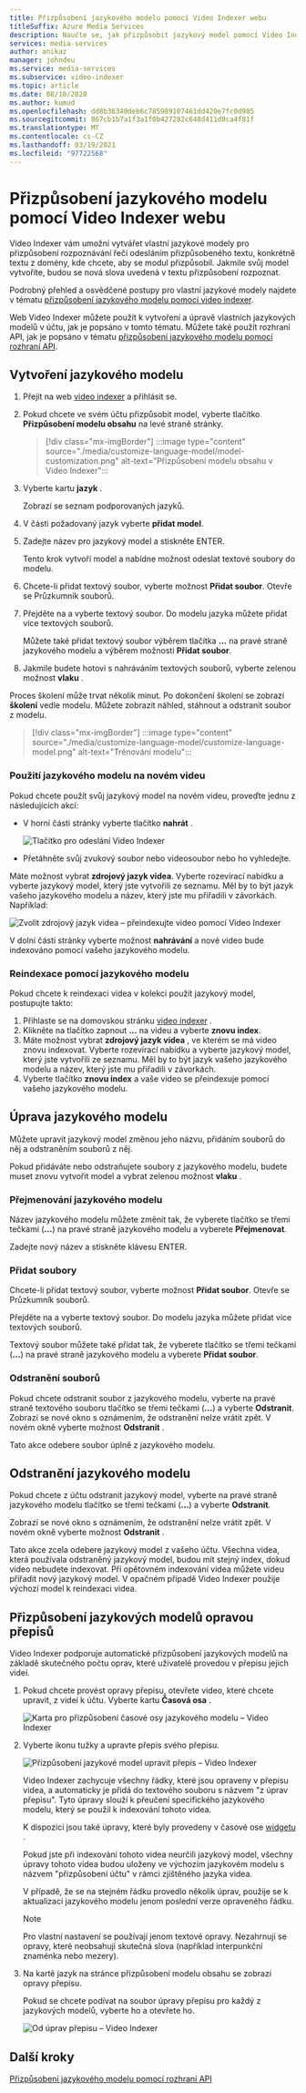 ```yaml
---
title: Přizpůsobení jazykového modelu pomocí Video Indexer webu
titleSuffix: Azure Media Services
description: Naučte se, jak přizpůsobit jazykový model pomocí Video Indexer webu.
services: media-services
author: anikaz
manager: johndeu
ms.service: media-services
ms.subservice: video-indexer
ms.topic: article
ms.date: 08/10/2020
ms.author: kumud
ms.openlocfilehash: dd8b36340deb6c785989107461dd420e7fc0d985
ms.sourcegitcommit: 867cb1b7a1f3a1f0b427282c648d411d0ca4f81f
ms.translationtype: MT
ms.contentlocale: cs-CZ
ms.lasthandoff: 03/19/2021
ms.locfileid: "97722568"
---
```

# <a name="customize-a-language-model-with-the-video-indexer-website"></a>Přizpůsobení jazykového modelu pomocí Video Indexer webu

Video Indexer vám umožní vytvářet vlastní jazykové modely pro přizpůsobení rozpoznávání řeči odesláním přizpůsobeného textu, konkrétně textu z domény, kde chcete, aby se modul přizpůsobil. Jakmile svůj model vytvoříte, budou se nová slova uvedená v textu přizpůsobení rozpoznat.

Podrobný přehled a osvědčené postupy pro vlastní jazykové modely najdete v tématu [přizpůsobení jazykového modelu pomocí video indexer](customize-language-model-overview.md).

Web Video Indexer můžete použít k vytvoření a úpravě vlastních jazykových modelů v účtu, jak je popsáno v tomto tématu. Můžete také použít rozhraní API, jak je popsáno v tématu [přizpůsobení jazykového modelu pomocí rozhraní API](customize-language-model-with-api.md).

## <a name="create-a-language-model"></a>Vytvoření jazykového modelu

1. Přejít na web [video indexer](https://www.videoindexer.ai/) a přihlásit se.
1. Pokud chcete ve svém účtu přizpůsobit model, vyberte tlačítko **Přizpůsobení modelu obsahu** na levé straně stránky.

    > [!div class="mx-imgBorder"]
    > :::image type="content" source="./media/customize-language-model/model-customization.png" alt-text="Přizpůsobení modelu obsahu v Video Indexer":::
1. Vyberte kartu **jazyk** .

    Zobrazí se seznam podporovaných jazyků.
1. V části požadovaný jazyk vyberte **přidat model**.
1. Zadejte název pro jazykový model a stiskněte ENTER.

    Tento krok vytvoří model a nabídne možnost odeslat textové soubory do modelu.
1. Chcete-li přidat textový soubor, vyberte možnost **Přidat soubor**. Otevře se Průzkumník souborů.
1. Přejděte na a vyberte textový soubor. Do modelu jazyka můžete přidat více textových souborů.

    Můžete také přidat textový soubor výběrem tlačítka **...** na pravé straně jazykového modelu a výběrem možnosti **Přidat soubor**.
1. Jakmile budete hotovi s nahráváním textových souborů, vyberte zelenou možnost **vlaku** .

Proces školení může trvat několik minut. Po dokončení školení se zobrazí **školení** vedle modelu. Můžete zobrazit náhled, stáhnout a odstranit soubor z modelu.

> [!div class="mx-imgBorder"]
> :::image type="content" source="./media/customize-language-model/customize-language-model.png" alt-text="Trénování modelu":::

### <a name="using-a-language-model-on-a-new-video"></a>Použití jazykového modelu na novém videu

Pokud chcete použít svůj jazykový model na novém videu, proveďte jednu z následujících akcí:

* V horní části stránky vyberte tlačítko **nahrát** .

    ![Tlačítko pro odeslání Video Indexer](./media/customize-language-model/upload.png)
* Přetáhněte svůj zvukový soubor nebo videosoubor nebo ho vyhledejte.

Máte možnost vybrat **zdrojový jazyk videa**. Vyberte rozevírací nabídku a vyberte jazykový model, který jste vytvořili ze seznamu. Měl by to být jazyk vašeho jazykového modelu a název, který jste mu přiřadili v závorkách. Například:

![Zvolit zdrojový jazyk videa – přeindexujte video pomocí Video Indexer](./media/customize-language-model/reindex.png)

V dolní části stránky vyberte možnost **nahrávání** a nové video bude indexováno pomocí vašeho jazykového modelu.

### <a name="using-a-language-model-to-reindex"></a>Reindexace pomocí jazykového modelu

Pokud chcete k reindexaci videa v kolekci použít jazykový model, postupujte takto:

1. Přihlaste se na domovskou stránku [video indexer](https://www.videoindexer.ai/) .
1. Klikněte na tlačítko zapnout **...** na videu a vyberte **znovu index**.
1. Máte možnost vybrat **zdrojový jazyk videa** , ve kterém se má video znovu indexovat. Vyberte rozevírací nabídku a vyberte jazykový model, který jste vytvořili ze seznamu. Měl by to být jazyk vašeho jazykového modelu a název, který jste mu přiřadili v závorkách.
1. Vyberte tlačítko **znovu index** a vaše video se přeindexuje pomocí vašeho jazykového modelu.

## <a name="edit-a-language-model"></a>Úprava jazykového modelu

Můžete upravit jazykový model změnou jeho názvu, přidáním souborů do něj a odstraněním souborů z něj.

Pokud přidáváte nebo odstraňujete soubory z jazykového modelu, budete muset znovu vytvořit model a vybrat zelenou možnost **vlaku** .

### <a name="rename-the-language-model"></a>Přejmenování jazykového modelu

Název jazykového modelu můžete změnit tak, že vyberete tlačítko se třemi tečkami (**...**) na pravé straně jazykového modelu a vyberete **Přejmenovat**.

Zadejte nový název a stiskněte klávesu ENTER.

### <a name="add-files"></a>Přidat soubory

Chcete-li přidat textový soubor, vyberte možnost **Přidat soubor**. Otevře se Průzkumník souborů.

Přejděte na a vyberte textový soubor. Do modelu jazyka můžete přidat více textových souborů.

Textový soubor můžete také přidat tak, že vyberete tlačítko se třemi tečkami (**...**) na pravé straně jazykového modelu a vyberete **Přidat soubor**.

### <a name="delete-files"></a>Odstranění souborů

Pokud chcete odstranit soubor z jazykového modelu, vyberte na pravé straně textového souboru tlačítko se třemi tečkami (**...**) a vyberte **Odstranit**. Zobrazí se nové okno s oznámením, že odstranění nelze vrátit zpět. V novém okně vyberte možnost **Odstranit** .

Tato akce odebere soubor úplně z jazykového modelu.

## <a name="delete-a-language-model"></a>Odstranění jazykového modelu

Pokud chcete z účtu odstranit jazykový model, vyberte na pravé straně jazykového modelu tlačítko se třemi tečkami (**...**) a vyberte **Odstranit**.

Zobrazí se nové okno s oznámením, že odstranění nelze vrátit zpět. V novém okně vyberte možnost **Odstranit** .

Tato akce zcela odebere jazykový model z vašeho účtu. Všechna videa, která používala odstraněný jazykový model, budou mít stejný index, dokud video nebudete indexovat. Při opětovném indexování videa můžete videu přiřadit nový jazykový model. V opačném případě Video Indexer použije výchozí model k reindexaci videa.

## <a name="customize-language-models-by-correcting-transcripts"></a>Přizpůsobení jazykových modelů opravou přepisů

Video Indexer podporuje automatické přizpůsobení jazykových modelů na základě skutečného počtu oprav, které uživatelé provedou v přepisu jejich videí.

1. Pokud chcete provést opravy přepisu, otevřete video, které chcete upravit, z videí k účtu. Vyberte kartu **Časová osa** .

    ![Karta pro přizpůsobení časové osy jazykového modelu – Video Indexer](./media/customize-language-model/timeline.png)

1. Vyberte ikonu tužky a upravte přepis svého přepisu.

    ![Přizpůsobení jazykové model upravit přepis – Video Indexer](./media/customize-language-model/edits.png)

    Video Indexer zachycuje všechny řádky, které jsou opraveny v přepisu videa, a automaticky je přidá do textového souboru s názvem "z úprav přepisu". Tyto úpravy slouží k přeučení specifického jazykového modelu, který se použil k indexování tohoto videa. 
    
    K dispozici jsou také úpravy, které byly provedeny v časové ose [widgetu](video-indexer-embed-widgets.md) .
    
    Pokud jste při indexování tohoto videa neurčili jazykový model, všechny úpravy tohoto videa budou uloženy ve výchozím jazykovém modelu s názvem "přizpůsobení účtu" v rámci zjištěného jazyka videa.
    
    V případě, že se na stejném řádku provedlo několik úprav, použije se k aktualizaci jazykového modelu jenom poslední verze opraveného řádku.  
    
    > [!NOTE]
    > Pro vlastní nastavení se používají jenom textové opravy. Nezahrnují se opravy, které neobsahují skutečná slova (například interpunkční znaménka nebo mezery).
    
1. Na kartě jazyk na stránce přizpůsobení modelu obsahu se zobrazí opravy přepisu.

   Pokud se chcete podívat na soubor úpravy přepisu pro každý z jazykových modelů, vyberte ho a otevřete ho.

    ![Od úprav přepisu – Video Indexer](./media/customize-language-model/from-transcript-edits.png)

## <a name="next-steps"></a>Další kroky

[Přizpůsobení jazykového modelu pomocí rozhraní API](customize-language-model-with-api.md)
